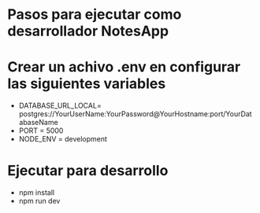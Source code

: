 # Pasos para ejecutar como desarrollador NotesApp

# Crear un achivo .env en configurar las siguientes variables
- DATABASE_URL_LOCAL= postgres://YourUserName:YourPassword@YourHostname:port/YourDatabaseName
- PORT = 5000
- NODE_ENV = development

# Ejecutar para desarrollo
- npm install
- npm run dev

